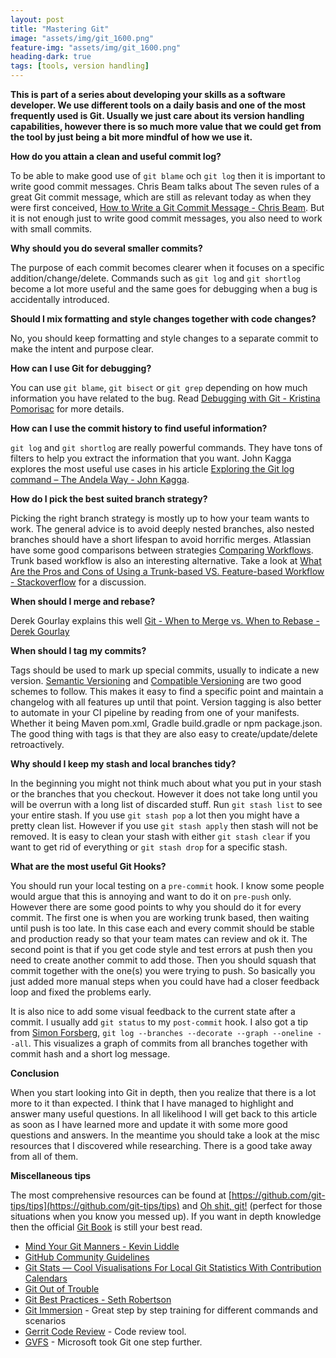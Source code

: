 ```yaml
---
layout: post
title: "Mastering Git"
image: "assets/img/git_1600.png"
feature-img: "assets/img/git_1600.png"
heading-dark: true
tags: [tools, version handling]
---
```


**This is part of a series about developing your skills as a software developer. We use different tools on a daily basis and one of the most frequently used is Git. Usually we just care about its version handling capabilities, however there is so much more value that we could get from the tool by just being a bit more mindful of how we use it.**

**How do you attain a clean and useful commit log?**

To be able to make good use of `git blame` och `git log` then it is important to write good commit messages. Chris Beam talks about The seven rules of a great Git commit message, which are still as relevant today as when they were first conceived, [How to Write a Git Commit Message - Chris Beam](https://chris.beams.io/posts/git-commit/). But it is not enough just to write good commit messages, you also need to work with small commits.

**Why should you do several smaller commits?**

The purpose of each commit becomes clearer when it focuses on a specific addition/change/delete. Commands such as `git log` and `git shortlog` become a lot more useful and the same goes for debugging when a bug is accidentally introduced.

**Should I mix formatting and style changes together with code changes?**

No, you should keep formatting and style changes to a separate commit to make the intent and purpose clear.

**How can I use Git for debugging?**

You can use `git blame`, `git bisect` or `git grep` depending on how much information you have related to the bug. Read [Debugging with Git - Kristina Pomorisac](https://dzone.com/articles/debugging-with-git) for more details.

**How can I use the commit history to find useful information?**

`git log` and `git shortlog` are really powerful commands. They have tons of filters to help you extract the information that you want. John Kagga explores the most useful use cases in his article [Exploring the Git log command – The Andela Way - John Kagga](https://medium.com/the-andela-way/exploring-the-git-log-command-9117b9ff3c2c).

**How do I pick the best suited branch strategy?**

Picking the right branch strategy is mostly up to how your team wants to work. The general advice is to avoid deeply nested branches, also nested branches should have a short lifespan to avoid horrific merges. Atlassian have some good comparisons between strategies [Comparing Workflows](https://www.atlassian.com/git/tutorials/comparing-workflows). Trunk based workflow is also an interesting alternative. Take a look at [What Are the Pros and Cons of Using a Trunk-based VS. Feature-based Workflow - Stackoverflow](https://stackoverflow.com/questions/42135533/what-are-the-pros-and-cons-of-using-a-trunk-based-vs-feature-based-workflow-in-g) for a discussion.

**When should I merge and rebase?**

Derek Gourlay explains this well [Git - When to Merge vs. When to Rebase - Derek Gourlay](https://www.derekgourlay.com/blog/git-when-to-merge-vs-when-to-rebase/)

[//]: # (**When should I use cherry-pick?**)

[//]: # (**How do I undo a commit?**)

[//]: # (**How do you undo a push?**)

**When should I tag my commits?**

Tags should be used to mark up special commits, usually to indicate a new version. [Semantic Versioning](https://semver.org/) and [Compatible Versioning](https://github.com/staltz/comver) are two good schemes to follow. This makes it easy to find a specific point and maintain a changelog with all features up until that point. Version tagging is also better to automate in your CI pipeline by reading from one of your manifests. Whether it being Maven pom.xml, Gradle build.gradle or npm package.json. The good thing with tags is that they are also easy to create/update/delete retroactively.

**Why should I keep my stash and local branches tidy?**

In the beginning you might not think much about what you put in your stash or the branches that you checkout. However it does not take long until you will be overrun with a long list of discarded stuff. Run `git stash list` to see your entire stash. If you use `git stash pop` a lot then you might have a pretty clean list. However if you use `git stash apply` then stash will not be removed. It is easy to clean your stash with either `git stash clear` if you want to get rid of everything or `git stash drop` for a specific stash.

**What are the most useful Git Hooks?**

You should run your local testing on a `pre-commit` hook. I know some people would argue that this is annoying and want to do it on `pre-push` only. However there are some good points to why you should do it for every commit. The first one is when you are working trunk based, then waiting until push is too late. In this case each and every commit should be stable and production ready so that your team mates can review and ok it. The second point is that if you get code style and test errors at push then you need to create another commit to add those. Then you should squash that commit together with the one(s) you were trying to push. So basically you just added more manual steps when you could have had a closer feedback loop and fixed the problems early.

It is also nice to add some visual feedback to the current state after a commit. I usually add `git status` to my `post-commit` hook. I also got a tip from [Simon Forsberg](https://codereview.stackexchange.com/users/31562/simon-forsberg?tab=profile), `git log --branches --decorate --graph --oneline --all`. This visualizes a graph of commits from all branches together with commit hash and a short log message.

**Conclusion**

When you start looking into Git in depth, then you realize that there is a lot more to it than expected. I think that I have managed to highlight and answer many useful questions. In all likelihood I will get back to this article as soon as I have learned more and update it with some more good questions and answers. In the meantime you should take a look at the misc resources that I discovered while researching. There is a good take away from all of them.

**Miscellaneous tips**

The most comprehensive resources can be found at [https://github.com/git-tips/tips](https://github.com/git-tips/tips) and [Oh shit, git!](http://ohshitgit.com/) (perfect for those situations when you know you messed up). If you want in depth knowledge then the official [Git Book](https://git-scm.com/book/en/v2) is still your best read.

* [Mind Your Git Manners - Kevin Liddle](https://8thlight.com/blog/kevin-liddle/2012/09/27/mind-your-git-manners.html)
* [GitHub Community Guidelines](https://help.github.com/articles/github-community-guidelines/)
* [Git Stats — Cool Visualisations For Local Git Statistics With Contribution Calendars](https://fossbytes.com/git-stats-git-visualization/)
* [Git Out of Trouble](https://cdemyanovich.github.io/git_out_of_trouble/)
* [Git Best Practices - Seth Robertson](https://sethrobertson.github.io/GitBestPractices/)
* [Git Immersion](http://gitimmersion.com/) - Great step by step training for different commands and scenarios
* [Gerrit Code Review](https://www.gerritcodereview.com/) - Code review tool.
* [GVFS](https://gvfs.io/) - Microsoft took Git one step further.